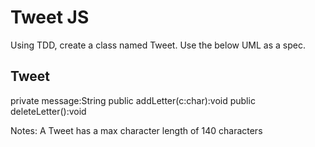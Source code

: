 <h1>Tweet JS</h1>

Using TDD, create a class named Tweet. Use the below UML as a spec.

Tweet
--------
private message:String
public addLetter(c:char):void
public deleteLetter():void

Notes:
A Tweet has a max character length of 140 characters

